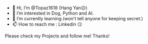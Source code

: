 - 👋 Hi, I’m @Topaz1618 (Hang Yan😉)
- 👀 I’m interested in Dog, Python and AI.
- 🌱 I’m currently learning (won't tell anyone for keeping secret.)
- 📫 How to reach me : Linkedin 😏


Please check my Projects and follow me! Thanks!



<!---
Topaz1618/Topaz1618 is a ✨ special ✨ repository because its `README.md` (this file) appears on your GitHub profile.
You can click the Preview link to take a look at your changes.
--->
